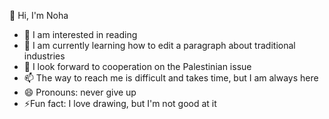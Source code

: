 👋 Hi, I'm Noha
- 👀 I am interested in reading
- 🌱 I am currently learning how to edit a paragraph about traditional industries
- 💞️ I look forward to cooperation on the Palestinian issue
- 📫 The way to reach me is difficult and takes time, but I am always here
- 😄 Pronouns: never give up 
- ⚡Fun fact: I love drawing, but I'm not good at it

<!---
nohakerr/nohakerr is a ✨ special ✨ repository because its `README.md` (this file) appears on your GitHub profile.
You can click the Preview link to take a look at your changes.
--->
